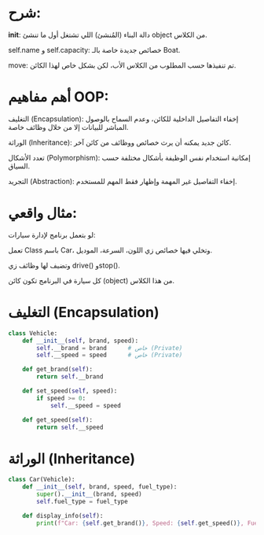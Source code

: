# شرح:
__init__: دالة البناء (المُنشئ) اللي تشتغل أول ما تنشئ object من الكلاس.

self.name و self.capacity: خصائص جديدة خاصة بالـ Boat.

move: تم تنفيذها حسب المطلوب من الكلاس الأب، لكن بشكل خاص لهذا الكائن.

# أهم مفاهيم OOP:
التغليف (Encapsulation): إخفاء التفاصيل الداخلية للكائن، وعدم السماح بالوصول المباشر للبيانات إلا من خلال وظائف خاصة.

الوراثة (Inheritance): كائن جديد يمكنه أن يرث خصائص ووظائف من كائن آخر.

تعدد الأشكال (Polymorphism): إمكانية استخدام نفس الوظيفة بأشكال مختلفة حسب السياق.

التجريد (Abstraction): إخفاء التفاصيل غير المهمة وإظهار فقط المهم للمستخدم.

# مثال واقعي:
لو بتعمل برنامج لإدارة سيارات:

تعمل Class باسم Car، وتخلي فيها خصائص زي اللون، السرعة، الموديل.

وتضيف لها وظائف زي drive() وstop().

كل سيارة في البرنامج تكون كائن (object) من هذا الكلاس.

# التغليف (Encapsulation)
```python
class Vehicle:
    def __init__(self, brand, speed):
        self.__brand = brand      # خاص (Private)
        self.__speed = speed      # خاص (Private)

    def get_brand(self):
        return self.__brand

    def set_speed(self, speed):
        if speed >= 0:
            self.__speed = speed

    def get_speed(self):
        return self.__speed
```

# الوراثة (Inheritance)
```python
class Car(Vehicle):
    def __init__(self, brand, speed, fuel_type):
        super().__init__(brand, speed) 
        self.fuel_type = fuel_type

    def display_info(self):
        print(f"Car: {self.get_brand()}, Speed: {self.get_speed()}, Fuel: {self.fuel_type}")
```
